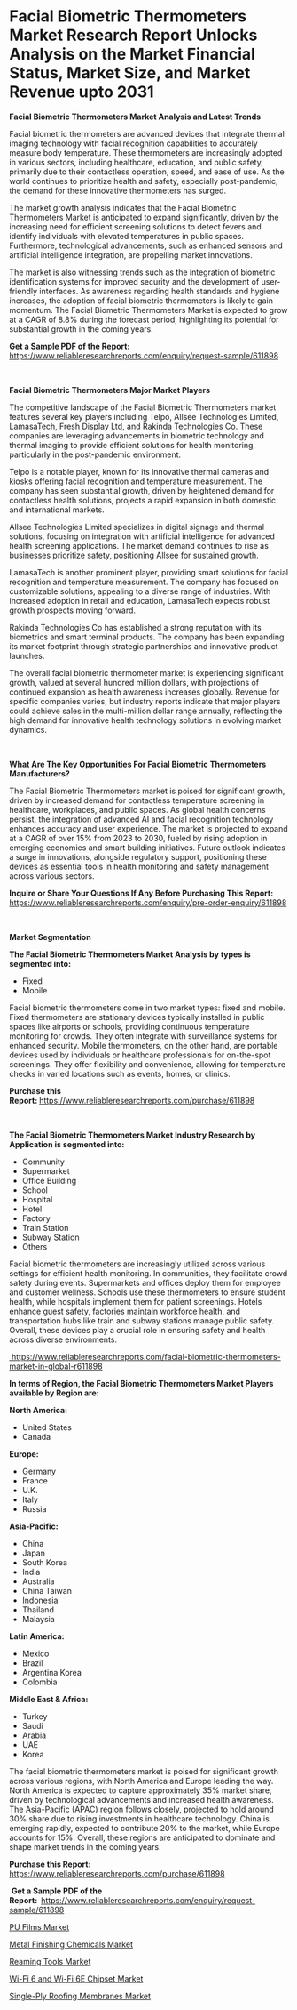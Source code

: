 <p><h1>Facial Biometric Thermometers Market Research Report Unlocks Analysis on the Market Financial Status, Market Size, and Market Revenue upto 2031</h1></p><p><strong>Facial Biometric Thermometers Market Analysis and Latest Trends</strong></p>
<p><p>Facial biometric thermometers are advanced devices that integrate thermal imaging technology with facial recognition capabilities to accurately measure body temperature. These thermometers are increasingly adopted in various sectors, including healthcare, education, and public safety, primarily due to their contactless operation, speed, and ease of use. As the world continues to prioritize health and safety, especially post-pandemic, the demand for these innovative thermometers has surged.</p><p>The market growth analysis indicates that the Facial Biometric Thermometers Market is anticipated to expand significantly, driven by the increasing need for efficient screening solutions to detect fevers and identify individuals with elevated temperatures in public spaces. Furthermore, technological advancements, such as enhanced sensors and artificial intelligence integration, are propelling market innovations. </p><p>The market is also witnessing trends such as the integration of biometric identification systems for improved security and the development of user-friendly interfaces. As awareness regarding health standards and hygiene increases, the adoption of facial biometric thermometers is likely to gain momentum. The Facial Biometric Thermometers Market is expected to grow at a CAGR of 8.8% during the forecast period, highlighting its potential for substantial growth in the coming years.</p></p>
<p><strong>Get a Sample PDF of the Report:&nbsp;</strong> <a href="https://www.reliableresearchreports.com/enquiry/request-sample/611898?utm_campaign=5&utm_medium=2&utm_source=Github&utm_content=ia&utm_term=03102024&utm_id=facial-biometric-thermometers">https://www.reliableresearchreports.com/enquiry/request-sample/611898</a></p>
<p>&nbsp;</p>
<p><strong>Facial Biometric Thermometers Major Market Players</strong></p>
<p><p>The competitive landscape of the Facial Biometric Thermometers market features several key players including Telpo, Allsee Technologies Limited, LamasaTech, Fresh Display Ltd, and Rakinda Technologies Co. These companies are leveraging advancements in biometric technology and thermal imaging to provide efficient solutions for health monitoring, particularly in the post-pandemic environment.</p><p>Telpo is a notable player, known for its innovative thermal cameras and kiosks offering facial recognition and temperature measurement. The company has seen substantial growth, driven by heightened demand for contactless health solutions, projects a rapid expansion in both domestic and international markets.</p><p>Allsee Technologies Limited specializes in digital signage and thermal solutions, focusing on integration with artificial intelligence for advanced health screening applications. The market demand continues to rise as businesses prioritize safety, positioning Allsee for sustained growth.</p><p>LamasaTech is another prominent player, providing smart solutions for facial recognition and temperature measurement. The company has focused on customizable solutions, appealing to a diverse range of industries. With increased adoption in retail and education, LamasaTech expects robust growth prospects moving forward.</p><p>Rakinda Technologies Co has established a strong reputation with its biometrics and smart terminal products. The company has been expanding its market footprint through strategic partnerships and innovative product launches.</p><p>The overall facial biometric thermometer market is experiencing significant growth, valued at several hundred million dollars, with projections of continued expansion as health awareness increases globally. Revenue for specific companies varies, but industry reports indicate that major players could achieve sales in the multi-million dollar range annually, reflecting the high demand for innovative health technology solutions in evolving market dynamics.</p></p>
<p>&nbsp;</p>
<p><strong>What Are The Key Opportunities For Facial Biometric Thermometers Manufacturers?</strong></p>
<p><p>The Facial Biometric Thermometers market is poised for significant growth, driven by increased demand for contactless temperature screening in healthcare, workplaces, and public spaces. As global health concerns persist, the integration of advanced AI and facial recognition technology enhances accuracy and user experience. The market is projected to expand at a CAGR of over 15% from 2023 to 2030, fueled by rising adoption in emerging economies and smart building initiatives. Future outlook indicates a surge in innovations, alongside regulatory support, positioning these devices as essential tools in health monitoring and safety management across various sectors.</p></p>
<p><strong>Inquire or Share Your Questions If Any Before Purchasing This Report:</strong> <a href="https://www.reliableresearchreports.com/enquiry/pre-order-enquiry/611898?utm_campaign=5&utm_medium=2&utm_source=Github&utm_content=ia&utm_term=03102024&utm_id=facial-biometric-thermometers">https://www.reliableresearchreports.com/enquiry/pre-order-enquiry/611898</a></p>
<p>&nbsp;</p>
<p><strong>Market Segmentation</strong></p>
<p><strong>The Facial Biometric Thermometers Market Analysis by types is segmented into:</strong></p>
<p><ul><li>Fixed</li><li>Mobile</li></ul></p>
<p><p>Facial biometric thermometers come in two market types: fixed and mobile. Fixed thermometers are stationary devices typically installed in public spaces like airports or schools, providing continuous temperature monitoring for crowds. They often integrate with surveillance systems for enhanced security. Mobile thermometers, on the other hand, are portable devices used by individuals or healthcare professionals for on-the-spot screenings. They offer flexibility and convenience, allowing for temperature checks in varied locations such as events, homes, or clinics.</p></p>
<p><strong>Purchase this Report:&nbsp;</strong><a href="https://www.reliableresearchreports.com/purchase/611898?utm_campaign=5&utm_medium=2&utm_source=Github&utm_content=ia&utm_term=03102024&utm_id=facial-biometric-thermometers">https://www.reliableresearchreports.com/purchase/611898</a></p>
<p>&nbsp;</p>
<p><strong>The Facial Biometric Thermometers Market Industry Research by Application is segmented into:</strong></p>
<p><ul><li>Community</li><li>Supermarket</li><li>Office Building</li><li>School</li><li>Hospital</li><li>Hotel</li><li>Factory</li><li>Train Station</li><li>Subway Station</li><li>Others</li></ul></p>
<p><p>Facial biometric thermometers are increasingly utilized across various settings for efficient health monitoring. In communities, they facilitate crowd safety during events. Supermarkets and offices deploy them for employee and customer wellness. Schools use these thermometers to ensure student health, while hospitals implement them for patient screenings. Hotels enhance guest safety, factories maintain workforce health, and transportation hubs like train and subway stations manage public safety. Overall, these devices play a crucial role in ensuring safety and health across diverse environments.</p></p>
<p><a href="https://www.reliableresearchreports.com/facial-biometric-thermometers-market-in-global-r611898?utm_campaign=5&utm_medium=2&utm_source=Github&utm_content=ia&utm_term=03102024&utm_id=facial-biometric-thermometers">&nbsp;https://www.reliableresearchreports.com/facial-biometric-thermometers-market-in-global-r611898</a></p>
<p><strong>In terms of Region, the Facial Biometric Thermometers Market Players available by Region are:</strong></p>
<p>
    <p> <strong> North America: </strong>
        <ul>
            <li>United States</li>
            <li>Canada</li>
        </ul>
        </p> 
    <p> <strong> Europe: </strong>
        <ul>
            <li>Germany</li>
            <li>France</li>
            <li>U.K.</li>
            <li>Italy</li>
            <li>Russia</li>
        </ul>
        </p> 
    <p> <strong> Asia-Pacific: </strong>
        <ul>
            <li>China</li>
            <li>Japan</li>
            <li>South Korea</li>
            <li>India</li>
            <li>Australia</li>
            <li>China Taiwan</li>
            <li>Indonesia</li>
            <li>Thailand</li>
            <li>Malaysia</li>
        </ul>
        </p> 
    <p> <strong> Latin America: </strong>
        <ul>
            <li>Mexico</li>
            <li>Brazil</li>
            <li>Argentina Korea</li>
            <li>Colombia</li>
        </ul>
        </p> 
    <p> <strong> Middle East & Africa: </strong>
        <ul>
            <li>Turkey</li>
            <li>Saudi</li>
            <li>Arabia</li>
            <li>UAE</li>
            <li>Korea</li>
        </ul>
    </p>
    </p>
<p><p>The facial biometric thermometers market is poised for significant growth across various regions, with North America and Europe leading the way. North America is expected to capture approximately 35% market share, driven by technological advancements and increased health awareness. The Asia-Pacific (APAC) region follows closely, projected to hold around 30% share due to rising investments in healthcare technology. China is emerging rapidly, expected to contribute 20% to the market, while Europe accounts for 15%. Overall, these regions are anticipated to dominate and shape market trends in the coming years.</p></p>
<p><strong>Purchase this Report: </strong><a href="https://www.reliableresearchreports.com/purchase/611898?utm_campaign=5&utm_medium=2&utm_source=Github&utm_content=ia&utm_term=03102024&utm_id=facial-biometric-thermometers">https://www.reliableresearchreports.com/purchase/611898</a></p>
<p>&nbsp;<strong>Get a Sample PDF of the Report:&nbsp;&nbsp;</strong><a href="https://www.reliableresearchreports.com/enquiry/request-sample/611898?utm_campaign=5&utm_medium=2&utm_source=Github&utm_content=ia&utm_term=03102024&utm_id=facial-biometric-thermometers">https://www.reliableresearchreports.com/enquiry/request-sample/611898</a></p>
<p><strong></strong></p>
<p><p><a href="https://www.linkedin.com/pulse/insights-pu-films-market-size-which-expanding-91-cagr-osqwe?trackingId=qNfjlECHRSiE5LY%2BVs0gFA%3D%3D&utm_campaign=5&utm_medium=2&utm_source=Github&utm_content=ia&utm_term=03102024&utm_id=facial-biometric-thermometers">PU Films Market</a></p><p><a href="https://medium.com/@uendiduro31/strategic-forecast-for-the-metal-finishing-chemicals-market-growth-trends-size-2024-2031-abc6c24a0125?utm_campaign=5&utm_medium=2&utm_source=Github&utm_content=ia&utm_term=03102024&utm_id=facial-biometric-thermometers">Metal Finishing Chemicals Market</a></p><p><a href="https://www.linkedin.com/pulse/reaming-tools-market-trends-regional-insights-forecasted-period-bap9f?trackingId=wbGeVs87T4epvJAhmUHJZg%3D%3D&utm_campaign=5&utm_medium=2&utm_source=Github&utm_content=ia&utm_term=03102024&utm_id=facial-biometric-thermometers">Reaming Tools Market</a></p><p><a href="https://issuu.com/reportprime-2/docs/wi-fi-6-and-wi-fi-6e-chipset-market_21ffe66cb0a15f?utm_campaign=5&utm_medium=2&utm_source=Github&utm_content=ia&utm_term=03102024&utm_id=facial-biometric-thermometers">Wi-Fi 6 and Wi-Fi 6E Chipset Market</a></p><p><a href="https://github.com/AnnDiaz698/Market-Research-Report-List-1/blob/main/single-ply-roofing-membranes-market.md?utm_campaign=5&utm_medium=2&utm_source=Github&utm_content=ia&utm_term=03102024&utm_id=facial-biometric-thermometers">Single-Ply Roofing Membranes Market</a></p></p>